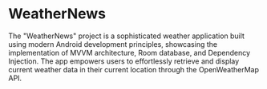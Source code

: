 # WeatherNews
The "WeatherNews" project is a sophisticated weather application built using modern Android development principles, showcasing the implementation of MVVM architecture, Room database, and Dependency Injection. The app empowers users to effortlessly retrieve and display current weather data in their current location through the OpenWeatherMap API.

